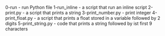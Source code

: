 0-run - run Python file
1-run_inline - a script that run an inline script
2-print.py - a script that prints a string
3-print_number.py - print integer
4-print_float.py - a script that prints a float stored in a variable followed by 2 digits
5-print_string.py - code that prints a string followed by ist first 9 characters
